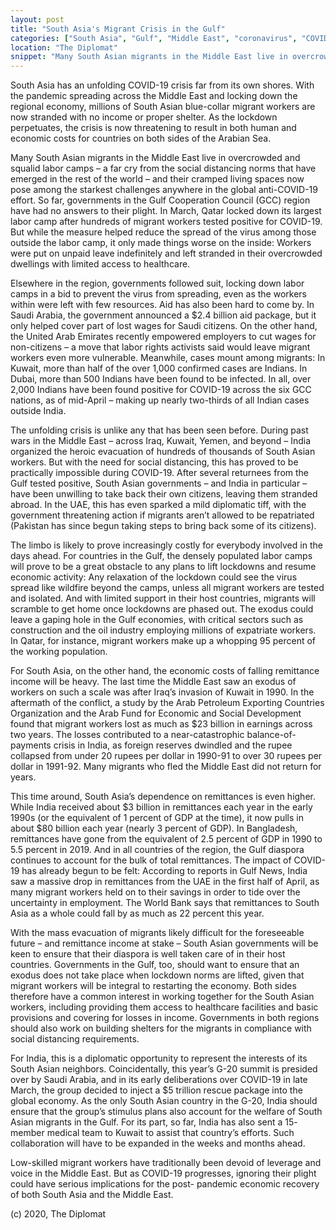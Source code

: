 ```yaml
---
layout: post
title: "South Asia's Migrant Crisis in the Gulf"
categories: ["South Asia", "Gulf", "Middle East", "coronavirus", "COVID-19"]
location: "The Diplomat"
snippet: "Many South Asian migrants in the Middle East live in overcrowded and squalid labor camps – a far cry from the social distancing norms that have emerged in the rest of the world – and their cramped living spaces now pose among the starkest challenges anywhere in the global anti-COVID-19 effort. Low-skilled migrant workers have traditionally been devoid of leverage and voice in the Middle East. But as COVID-19 progresses, ignoring their plight could have serious implications for the post- pandemic economic recovery of both South Asia and the Middle East. (Published in The Diplomat)"
---
```


South Asia has an unfolding COVID-19 crisis far from its own shores. With the pandemic spreading across the Middle East and locking down the regional economy, millions of South Asian blue-collar migrant workers are now stranded with no income or proper shelter. As the lockdown perpetuates, the crisis is now threatening to result in both human and economic costs for countries on both sides of the Arabian Sea.

Many South Asian migrants in the Middle East live in overcrowded and squalid labor camps – a far cry from the social distancing norms that have emerged in the rest of the world – and their cramped living spaces now pose among the starkest challenges anywhere in the global anti-COVID-19 effort. So far, governments in the Gulf Cooperation Council (GCC) region have had no answers to their plight. In March, Qatar locked down its largest labor camp after hundreds of migrant workers tested positive for COVID-19. But while the measure helped reduce the spread of the virus among those outside the labor camp, it only made things worse on the inside: Workers were put on unpaid leave indefinitely and left stranded in their overcrowded dwellings with limited access to healthcare.

Elsewhere in the region, governments followed suit, locking down labor camps in a bid to prevent the virus from spreading, even as the workers within were left with few resources. Aid has also been hard to come by. In Saudi Arabia, the government announced a $2.4 billion aid package, but it only helped cover part of lost wages for Saudi citizens. On the other hand, the United Arab Emirates recently empowered employers to cut wages for non-citizens – a move that labor rights activists said would leave migrant workers even more vulnerable. Meanwhile, cases mount among migrants: In Kuwait, more than half of the over 1,000 confirmed cases are Indians. In Dubai, more than 500 Indians have been found to be infected. In all, over 2,000 Indians have been found positive for COVID-19 across the six GCC nations, as of mid-April – making up nearly two-thirds of all Indian cases outside India.

The unfolding crisis is unlike any that has been seen before. During past wars in the Middle East – across Iraq, Kuwait, Yemen, and beyond – India organized the heroic evacuation of hundreds of thousands of South Asian workers. But with the need for social distancing, this has proved to be practically impossible during COVID-19. After several returnees from the Gulf tested positive, South Asian governments – and India in particular – have been unwilling to take back their own citizens, leaving them stranded abroad. In the UAE, this has even sparked a mild diplomatic tiff, with the government threatening action if migrants aren’t allowed to be repatriated (Pakistan has since begun taking steps to bring back some of its citizens).

The limbo is likely to prove increasingly costly for everybody involved in the days ahead. For countries in the Gulf, the densely populated labor camps will prove to be a great obstacle to any plans to lift lockdowns and resume economic activity: Any relaxation of the lockdown could see the virus spread like wildfire beyond the camps, unless all migrant workers are tested and isolated. And with limited support in their host countries, migrants will scramble to get home once lockdowns are phased out. The exodus could leave a gaping hole in the Gulf economies, with critical sectors such as construction and the oil industry employing millions of expatriate workers. In Qatar, for instance, migrant workers make up a whopping 95 percent of the working population.

For South Asia, on the other hand, the economic costs of falling remittance income will be heavy. The last time the Middle East saw an exodus of workers on such a scale was after Iraq’s invasion of Kuwait in 1990. In the aftermath of the conflict, a study by the Arab Petroleum Exporting Countries Organization and the Arab Fund for Economic and Social Development found that migrant workers lost as much as $23 billion in earnings across two years. The losses contributed to a near-catastrophic balance-of-payments crisis in India, as foreign reserves dwindled and the rupee collapsed from under 20 rupees per dollar in 1990-91 to over 30 rupees per dollar in 1991-92. Many migrants who fled the Middle East did not return for years.

This time around, South Asia’s dependence on remittances is even higher. While India received about $3 billion in remittances each year in the early 1990s (or the equivalent of 1 percent of GDP at the time), it now pulls in about $80 billion each year (nearly 3 percent of GDP). In Bangladesh, remittances have gone from the equivalent of 2.5 percent of GDP in 1990 to 5.5 percent in 2019. And in all countries of the region, the Gulf diaspora continues to account for the bulk of total remittances. The impact of COVID-19 has already begun to be felt: According to reports in Gulf News, India saw a massive drop in remittances from the UAE in the first half of April, as many migrant workers held on to their savings in order to tide over the uncertainty in employment. The World Bank says that remittances to South Asia as a whole could fall by as much as 22 percent this year.

With the mass evacuation of migrants likely difficult for the foreseeable future – and remittance income at stake – South Asian governments will be keen to ensure that their diaspora is well taken care of in their host countries. Governments in the Gulf, too, should want to ensure that an exodus does not take place when lockdown norms are lifted, given that migrant workers will be integral to restarting the economy. Both sides therefore have a common interest in working together for the South Asian workers, including providing them access to healthcare facilities and basic provisions and covering for losses in income. Governments in both regions should also work on building shelters for the migrants in compliance with social distancing requirements.

For India, this is a diplomatic opportunity to represent the interests of its South Asian neighbors. Coincidentally, this year’s G-20 summit is presided over by Saudi Arabia, and in its early deliberations over COVID-19 in late March, the group decided to inject a $5 trillion rescue package into the global economy. As the only South Asian country in the G-20, India should ensure that the group’s stimulus plans also account for the welfare of South Asian migrants in the Gulf. For its part, so far, India has also sent a 15- member medical team to Kuwait to assist that country’s efforts. Such collaboration will have to be expanded in the weeks and months ahead.

Low-skilled migrant workers have traditionally been devoid of leverage and voice in the Middle East. But as COVID-19 progresses, ignoring their plight could have serious implications for the post- pandemic economic recovery of both South Asia and the Middle East.

(c) 2020, The Diplomat

